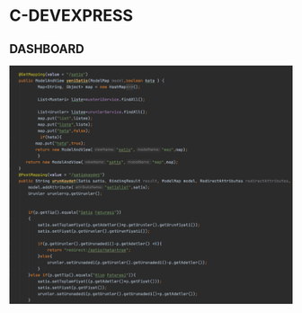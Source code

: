 # C-DEVEXPRESS

## DASHBOARD
![Screenshot](https://raw.githubusercontent.com/rslozl/Spring-Boot-E-Commerce/master/satis.png)

